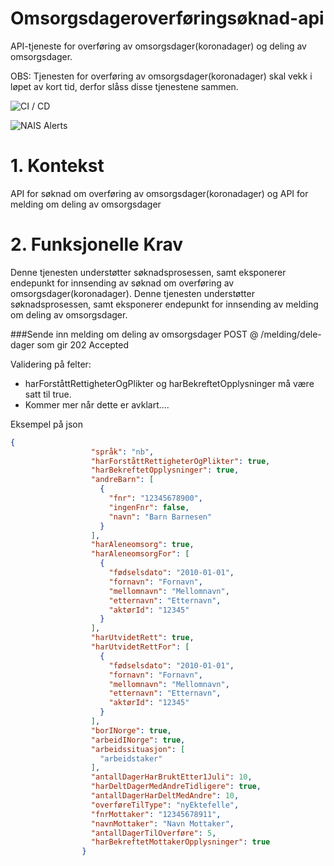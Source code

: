 # Omsorgsdageroverføringsøknad-api
API-tjeneste for overføring av omsorgsdager(koronadager) og deling av omsorgsdager.

OBS: Tjenesten for overføring av omsorgsdager(koronadager) skal vekk i løpet av kort tid, 
derfor slåss disse tjenestene sammen. 

![CI / CD](https://github.com/navikt/omsorgsdageroverforingsoknad-api/workflows/CI%20/%20CD/badge.svg)

![NAIS Alerts](https://github.com/navikt/omsorgsdageroverforingsoknad-api/workflows/Alerts/badge.svg)

# 1. Kontekst
API for søknad om overføring av omsorgsdager(koronadager) og API for melding om deling av omsorgsdager

# 2. Funksjonelle Krav
Denne tjenesten understøtter søknadsprosessen, samt eksponerer endepunkt for innsending av søknad om overføring av omsorgsdager(koronadager).
Denne tjenesten understøtter søknadsprosessen, samt eksponerer endepunkt for innsending av melding om deling av omsorgsdager.

###Sende inn melding om deling av omsorgsdager
POST @ /melding/dele-dager som gir 202 Accepted

Validering på felter:
- harForståttRettigheterOgPlikter og harBekreftetOpplysninger må være satt til true.
- Kommer mer når dette er avklart....

Eksempel på json
````json
{
                  "språk": "nb",
                  "harForståttRettigheterOgPlikter": true,
                  "harBekreftetOpplysninger": true,
                  "andreBarn": [
                    {
                      "fnr": "12345678900",
                      "ingenFnr": false,
                      "navn": "Barn Barnesen"
                    }
                  ],
                  "harAleneomsorg": true,
                  "harAleneomsorgFor": [
                    {
                      "fødselsdato": "2010-01-01",
                      "fornavn": "Fornavn",
                      "mellomnavn": "Mellomnavn",
                      "etternavn": "Etternavn",
                      "aktørId": "12345"
                    }
                  ],
                  "harUtvidetRett": true,
                  "harUtvidetRettFor": [
                    {
                      "fødselsdato": "2010-01-01",
                      "fornavn": "Fornavn",
                      "mellomnavn": "Mellomnavn",
                      "etternavn": "Etternavn",
                      "aktørId": "12345"
                    }
                  ],
                  "borINorge": true,
                  "arbeidINorge": true,
                  "arbeidssituasjon": [
                    "arbeidstaker"
                  ],
                  "antallDagerHarBruktEtter1Juli": 10,
                  "harDeltDagerMedAndreTidligere": true,
                  "antallDagerHarDeltMedAndre": 10,
                  "overføreTilType": "nyEktefelle",
                  "fnrMottaker": "12345678911",
                  "navnMottaker": "Navn Mottaker",
                  "antallDagerTilOverføre": 5,
                  "harBekreftetMottakerOpplysninger": true
                }
````